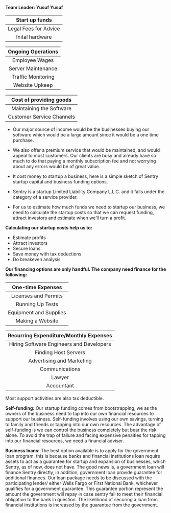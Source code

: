 **Team Leader: Yusuf Yusuf**


| Start up funds |
|:--------------:|
| Legal Fees for Advice |
| Inital hardware |

| Ongoing Operations |
| :---------------: |
| Employee Wages |
| Server Maintenance |
| Traffic Monitoring |
| Website Upkeep | 250 |

| Cost of providing goods |
| :---------------------: |
| Maintaining the Software |
| Customer Service Channels |

  - Our major source of income would be the businesses buying our software which would be a large amount since it would be a one time purchase.
  - We also offer a premium service that would be maintained, and would appeal to most customers. Our clients are busy and already have so much to do that paying a monthly subscription fee and not worrying about any errors would be of great value. 


  - It cost money to startup a business, here is a simple sketch of Sentry startup capital and business funding options.
  - Sentry is a startup Limited Liability Company L.L.C. and it falls under the category of a service provider.
  - For us to estimate how much funds we need to startup our business, we need to calculate the startup costs so that we can request funding, attract investors and estimate when we’ll turn a profit.
  
__Calculating our startup costs help us to:__

  - Estimate profits
  - Attract investors
  - Secure loans
  - Save money with tax deductions
  - Do breakeven analysis

__Our financing options are only handful. The company need finance for the following:__

| One-time Expenses|
| :----------------: |
| Licenses and Permits | 300 |
| Running Up Tests |
| Equipment and Supplies | 8,000 |
| Making a Website | 5,000|

| Recurring Expenditure/Monthly Expenses |
| :---------------------------------------: |
| Hiring Software Engineers and Developers |
| Finding Host Servers | 20 |
| Advertising and Marketing |
| Communications |
| Lawyer | 10,000 |
| Accountant | 40,000|

Most support activities are also tax deductible. 

__Self-funding:__
  Our startup funding comes from bootstrapping, we as the owners of the business need to tap into our own financial resources to support our business. Self-funding involves using our own savings, turning to family and friends or tapping into our own resources. The advantage of self-funding is we can control the business completely but bear the risk alone. To avoid the trap of failure and facing expensive penalties for tapping into our financial resources, we need a financial adviser.

__Business loans:__
  The best option available is to apply for the government loan program, this is because banks and financial institutions loan require assets to act as a guarantee for startup and expansion of businesses, which Sentry, as of now, does not have. The good news is, a government loan will finance Sentry directly, in addition, government loan provide guarantee for additional finances.
Our loan package needs to be discussed with the participating lender/ either Wells Fargo or First National Bank, whichever qualifies for a government guarantee. This guarantee portion represent the amount the government will repay in case sentry fail to meet their financial obligation to the bank in question. The likelihood of securing a loan from financial institutions is increased by the guarantee from the government.
